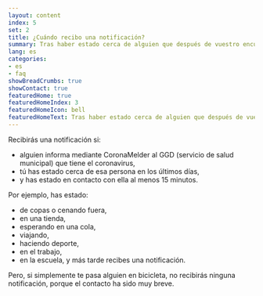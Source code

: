 ```yaml
---
layout: content
index: 5
set: 2
title: ¿Cuándo recibo una notificación?
summary: Tras haber estado cerca de alguien que después de vuestro encuentro se hizo un test y resultó tener el coronavirus.
lang: es
categories:
- es
- faq
showBreadCrumbs: true
showContact: true
featuredHome: true
featuredHomeIndex: 3
featuredHomeIcon: bell
featuredHomeText: Tras haber estado cerca de alguien que después de vuestro encuentro se hizo un test y resultó tener el coronavirus.
---
```


Recibirás una notificación si:
* alguien informa mediante CoronaMelder al GGD (servicio de salud municipal) que tiene el coronavirus,
* tú has estado cerca de esa persona en los últimos días,
* y has estado en contacto con ella al menos 15 minutos.

Por ejemplo, has estado:
* de copas o cenando fuera,
* en una tienda,
* esperando en una cola,
* viajando,
* haciendo deporte,
* en el trabajo,
* en la escuela, y más tarde recibes una notificación.

Pero, si simplemente te pasa alguien en bicicleta, no recibirás ninguna notificación, porque el contacto ha sido muy breve.
